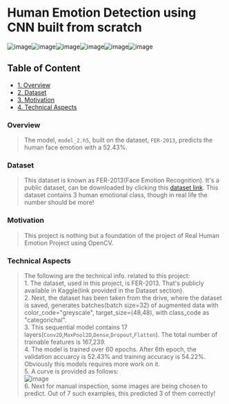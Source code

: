 # Human Emotion Detection using CNN built from scratch
![image](https://user-images.githubusercontent.com/66888595/120300904-fea00300-c2e9-11eb-843e-22b240cffc9c.png)![image](https://user-images.githubusercontent.com/66888595/120300994-11b2d300-c2ea-11eb-9592-5b2e672bac76.png)![image](https://user-images.githubusercontent.com/66888595/120301028-18414a80-c2ea-11eb-8e4f-7d7bc05b113a.png)![image](https://user-images.githubusercontent.com/66888595/120301051-1f685880-c2ea-11eb-826c-4734e2b7c50c.png)![image](https://user-images.githubusercontent.com/66888595/120301086-268f6680-c2ea-11eb-8635-39af9b264645.png)![image](https://user-images.githubusercontent.com/66888595/120301111-2b541a80-c2ea-11eb-8ceb-520283b17acd.png)



## Table of Content
<ul>
  <li>
    <a href="#overview">
      <span>
      1. Overview
      </span>
    </a>
  </li>
  <li>
      <a href="#data">
        <span>
        2. Dataset
        </span>
      </a>
    </li>
    <li>
    <a href="#motivation">
      <span>
      3. Motivation
      </span>
    </a>
   </li>
   <li>
    <a href="#aspects">
      <span>
      4. Technical Aspects
      </span>
    </a>
   </li>



</ul>

<h3>
  <span id="overview">Overview</span>
</h3>

> The model, `model_2.h5`, built on the dataset, `FER-2013`, predicts the human face emotion with a 52.43%.

<h3>
  <span id="data">Dataset</span>
</h3>

> This dataset is known as FER-2013(Face Emotion Recognition). It's a public dataset, can be downloaded by clicking this <a href="https://www.kaggle.com/msambare/fer2013"> dataset link</a>. This dataset contains 3 human emotional class, though in real life the number should be more!


<h3>
  <span id="motivation">Motivation</span>
</h3>

> This project is nothing but a foundation of the project of Real Human Emotion Project using OpenCV.

<h3>
  <span id="aspects">Technical Aspects</span>
</h3>

> The following are the technical info. related to this project:<br>1. The dataset, used in this project, is FER-2013. That's publicly available in Kaggle(link provided in the Dataset section).<br>2. Next, the dataset has been taken from the drive, where the dataset is saved, generates batches(batch size=32) of augmented data with color_code="greyscale", target_size=(48,48), with class_code as "categorichal".<br>3. This sequential model contains 17 layers(`Conv2D`,`MaxPool2D`,`Dense`,`Dropout`,`Flatten`). The total number of trainable features is 167,239.<br>4. The model is trained over 60 epochs. After 6th epoch, the validation accuarcy is 52.43% and training accuracy is 54.22%. Obviously this models requires more work on it.<br>5. A curve is provided as follows:<br>![image](https://user-images.githubusercontent.com/66888595/120334588-610afa80-c30e-11eb-9a82-8cd115b3a76d.png)<br>6. Next for manual inspection, some images are being chosen to predict. Out of 7 such examples, this predicted 3 of them correctly!


